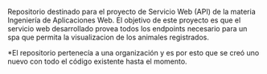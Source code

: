 Repositorio destinado para el proyecto de Servicio Web (API) de la materia Ingeniería de Aplicaciones Web. El objetivo de este proyecto es que el servicio web desarrollado provea todos los endpoints necesario para un spa que permita la visualizacion de los animales registrados.

\*El repositorio pertenecía a una organización y es por esto que se creó uno nuevo con todo el código existente hasta el momento.
